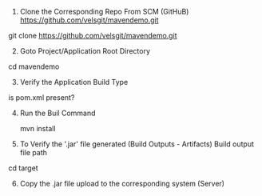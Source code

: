 1. Clone the Corresponding Repo From SCM (GitHuB)
https://github.com/velsgit/mavendemo.git

git clone https://github.com/velsgit/mavendemo.git

2. Goto Project/Application Root Directory

cd mavendemo


3. Verify the Application Build Type

is pom.xml present?

4. Run the Buil Command

	mvn install

5.  To Verify the '.jar' file generated (Build Outputs - Artifacts)
Build output file path

cd target

6. Copy the .jar file upload to the corresponding system (Server)
